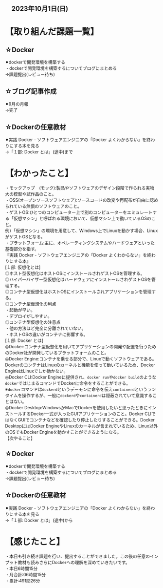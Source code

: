 ## 　2023年10月1日(日)
# 【取り組んだ課題一覧】
## ☆Docker
⚫︎dockerで開発環境を構築する<br>
・dockerで開発環境を構築するについてブログにまとめる<br>
→課題提出(レビュー待ち)<br>
## ☆ブログ記事作成
⚫︎9月の月報<br>
→完了<br>
## ☆Dockerの任意教材
⚫︎実践 Docker - ソフトウェアエンジニアの「Docker よくわからない」を終わりにする本を見る<br>
→「１部: Docker とは」(途中)まで<br>
# 【わかったこと】
・モックアップ　(モック):製品やソフトウェアのデザイン段階で作られる実物大の模型や試作品のこと。<br>
・OSS(オープンソースソフトウェア):ソースコードの改変や再配布が自由に認められている無償のソフトウェアのこと。<br>
・ゲストOS:ひとつのコンピューター上で別のコンピューターをエミュレートする「仮想マシン」と呼ばれる環境において、仮想マシン上で動いているOSのこと。<br>
例）「仮想マシン」の環境を用意して、Windows上でLinuxを動かす場合、LinuxがゲストOSとなる。<br>
・プラットフォーム:主に、オペレーティングシステムやハードウェアといった基礎部分を指す。<br>
『実践 Docker - ソフトウェアエンジニアの「Docker よくわからない」を終わりにする本』<br>
[１部: 仮想化とは]<br>
◎ホスト型仮想化はホストOSにインストールされゲストOSを管理する。<br>
◎ハイパーバイザー型仮想化はハードウェアにインストールされゲストOSを管理する。<br>
◎コンテナ型仮想化はホストOSにインストールされアプリケーションを管理する。<br>
◎コンテナ型仮想化の利点<br>
・起動が早い。<br>
・デプロイがしやすい。<br>
◎コンテナ型仮想化の注意点<br>
・他の方法ほど完全に分離されていない。<br>
・ホストOSの違いがコンテナに影響する。<br>
[１部: Docker とは]<br>
◎Docker:コンテナ型仮想化を用いてアプリケーションの開発や配置を行うためのDocker社が開発しているプラットフォームのこと。<br>
◎Docker Engine:コンテナを乗せる部分で、Linuxで動くソフトウェアである。DockerのコンテナはLinuxのカーネルと機能を使って動いているため、Docker EngineはLinuxでしか動かない。<br>
◎Docker CLI:Docker Engineに提供され、`docker run`や`docker build`のような`docker`ではじまるコマンドでDockerに命令をすることができる。<br>
※`docker`コマンドは`dockerd`というデーモンに命令を伝え`containerd`というランタイムを操作するが、一般に`dockerd`や`containerd`は隠蔽されていて意識することはない。<br>
◎Docker Desktop:WindowsかMacでDockerを使用したいと思ったときにインストールするDocker一式が入ったGUIアプリケーションのこと。Docker CLIではなくGUIでコンテナなどを確認したり停止したりすることができる。Docker DesktopにはDocker EngineやLinuxのカーネルが含まれているため、Linux以外のOSでもDocker Engineを動かすことができるようになる。<br>
【次やること】
## ☆Docker
⚫︎dockerで開発環境を構築する<br>
・dockerで開発環境を構築するについてブログにまとめる<br>
→課題提出(レビュー待ち)<br>
## ☆Dockerの任意教材
⚫︎実践 Docker - ソフトウェアエンジニアの「Docker よくわからない」を終わりにする本を見る<br>
→「１部: Docker とは」(途中)から<br>
# 【感じたこと】
・本日も引き続き課題を行い、提出することができました。この後の任意のインプット教材も読みさらにDockerへの理解を深めていきたいです。<br>
・本日6時間15分<br>
・月合計:06時間15分<br>
・累計:491間26分<br>
